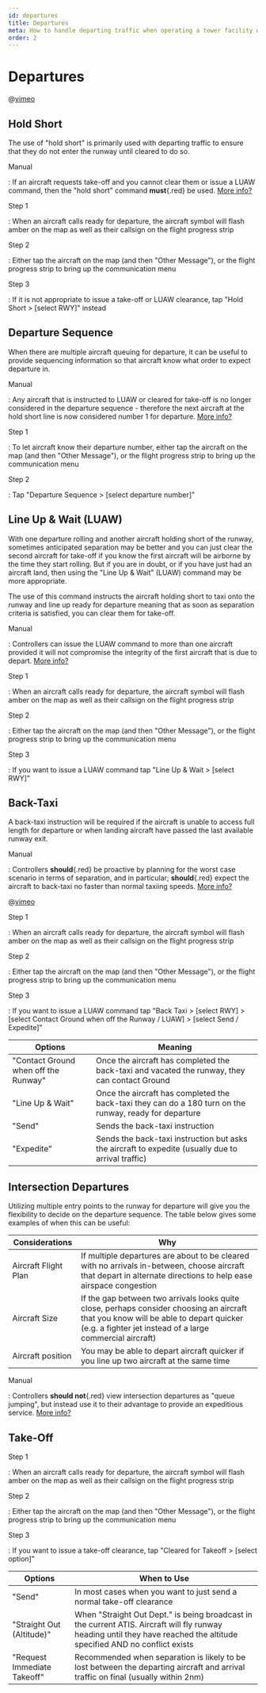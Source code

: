 ```yaml
---
id: departures
title: Departures
meta: How to handle departing traffic when operating a tower facility within Infinite Flight.
order: 2
---
```




# Departures



@[vimeo](560144457)



## Hold Short



The use of "hold short" is primarily used with departing traffic to ensure that they do not enter the runway until cleared to do so.



Manual

: If an aircraft requests take-off and you cannot clear them or issue a LUAW command, then the "hold short" command **must**{.red} be used. [More info?](/guide/atc-manual/3.-tower/3.2-departures#3.2.1)



Step 1

: When an aircraft calls ready for departure, the aircraft symbol will flash amber on the map as well as their callsign on the flight progress strip



Step 2

: Either tap the aircraft on the map (and then "Other Message"), or the flight progress strip to bring up the communication menu



Step 3

: If it is not appropriate to issue a take-off or LUAW clearance, tap "Hold Short > [select RWY]" instead



## Departure Sequence



When there are multiple aircraft queuing for departure, it can be useful to provide sequencing information so that aircraft know what order to expect departure in.



Manual

: Any aircraft that is instructed to LUAW or cleared for take-off is no longer considered in the departure sequence - therefore the next aircraft at the hold short line is now considered number 1 for departure. [More info?](/guide/atc-manual/3.-tower/3.2-departures#3.2.2)



Step 1

: To let aircraft know their departure number, either tap the aircraft on the map (and then "Other Message"), or the flight progress strip to bring up the communication menu



Step 2

: Tap "Departure Sequence > [select departure number]"



## Line Up & Wait (LUAW)



With one departure rolling and another aircraft holding short of the runway, sometimes anticipated separation may be better and you can just clear the second aircraft for take-off if you know the first aircraft will be airborne by the time they start rolling. But if you are in doubt, or if you have just had an aircraft land, then using the "Line Up & Wait" (LUAW) command may be more appropriate.



The use of this command instructs the aircraft holding short to taxi onto the runway and line up ready for departure meaning that as soon as separation criteria is satisfied, you can clear them for take-off.



Manual

: Controllers can issue the LUAW command to more than one aircraft provided it will not compromise the integrity of the first aircraft that is due to depart. [More info?](/guide/atc-manual/3.-tower/3.2-departures#3.2.3)



Step 1

: When an aircraft calls ready for departure, the aircraft symbol will flash amber on the map as well as their callsign on the flight progress strip



Step 2

: Either tap the aircraft on the map (and then "Other Message"), or the flight progress strip to bring up the communication menu



Step 3

: If you want to issue a LUAW command tap "Line Up & Wait > [select RWY]" 



## Back-Taxi

A back-taxi instruction will be required if the aircraft is unable to access full length for departure or when landing aircraft have passed the last available runway exit.



Manual

: Controllers **should**{.red} be proactive by planning for the worst case scenario in terms of separation, and in particular; **should**{.red} expect the aircraft to back-taxi no faster than normal taxiing speeds. [More info?](/guide/atc-manual/3.-tower/3.2-departures#3.2.4)



@[vimeo](560560579)



Step 1

: When an aircraft calls ready for departure, the aircraft symbol will flash amber on the map as well as their callsign on the flight progress strip



Step 2

: Either tap the aircraft on the map (and then "Other Message"), or the flight progress strip to bring up the communication menu



Step 3

: If you want to issue a LUAW command tap "Back Taxi > [select RWY] > [select Contact Ground when off the Runway / LUAW] > [select Send / Expedite]"



| Options                              | Meaning                                                      |
| ------------------------------------ | ------------------------------------------------------------ |
| "Contact Ground when off the Runway" | Once the aircraft has completed the back-taxi and vacated the runway, they can contact Ground |
| "Line Up & Wait"                     | Once the aircraft has completed the back-taxi they can do a 180 turn on the runway, ready for departure |
| "Send"                               | Sends the back-taxi instruction                              |
| "Expedite"                           | Sends the back-taxi instruction but asks the aircraft to expedite (usually due to arrival traffic) |



## Intersection Departures

Utilizing multiple entry points to the runway for departure will give you the flexibility to decide on the departure sequence. The table below gives some examples of when this can be useful:



| Considerations       | Why                                                          |
| -------------------- | ------------------------------------------------------------ |
| Aircraft Flight Plan | If multiple departures are about to be cleared with no arrivals in-between, choose aircraft that depart in alternate directions to help ease airspace congestion |
| Aircraft Size        | If the gap between two arrivals looks quite close, perhaps consider choosing an aircraft that you know will be able to depart quicker (e.g. a fighter jet instead of a large commercial aircraft) |
| Aircraft position    | You may be able to depart aircraft quicker if you line up two aircraft at the same time |



Manual

: Controllers **should not**{.red} view intersection departures as "queue jumping", but instead use it to their advantage to provide an expeditious service. [More info?](/guide/atc-manual/3.-tower/3.2-departures#3.2.5)



## Take-Off



Step 1

: When an aircraft calls ready for departure, the aircraft symbol will flash amber on the map as well as their callsign on the flight progress strip



Step 2

: Either tap the aircraft on the map (and then "Other Message"), or the flight progress strip to bring up the communication menu



Step 3

: If you want to issue a take-off clearance, tap "Cleared for Takeoff > [select option]"



| Options                     | When to Use                                                  |
| --------------------------- | ------------------------------------------------------------ |
| "Send"                      | In most cases when you want to just send a normal take-off clearance |
| "Straight Out (Altitude)"   | When "Straight Out Dept." is being broadcast in the current ATIS. Aircraft will fly runway heading until they have reached the altitude specified AND no conflict exists |
| "Request Immediate Takeoff" | Recommended when separation is likely to be lost between the departing aircraft and arrival traffic on final (usually within 2nm) |
